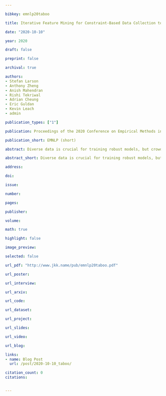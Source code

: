 ```yaml
---

bibkey: emnlp20taboo

title: Iterative Feature Mining for Constraint-Based Data Collection to Increase Data Diversity and Model Robustness

date: "2020-10-10"

year: 2020

draft: false

preprint: false

archival: true

authors: 
- Stefan Larson
- Anthony Zheng
- Anish Mahendran
- Rishi Tekriwal
- Adrian Cheung
- Eric Guldan
- Kevin Leach
- admin

publication_types: ["1"]

publication: Proceedings of the 2020 Conference on Empirical Methods in Natural Language Processing

publication_short: EMNLP (short)

abstract: Diverse data is crucial for training robust models, but crowdsourced text often lacks diversity as workers tend to write simple variations from prompts. We propose a general approach for guiding workers to write more diverse text by iteratively constraining their writing. We show how prior workflows are special cases of our approach, and present a way to apply the approach to dialog tasks such as intent classification and slot-filling. Using our method, we create more challenging versions of test sets from prior dialog datasets and find dramatic performance drops for standard models. Finally, we show that our approach is complementary to recent work on improving data diversity, and training on data collected with our approach leads to more robust models.

abstract_short: Diverse data is crucial for training robust models, but crowdsourced text often lacks diversity as workers tend to write simple variations from prompts. We propose a general approach for guiding workers to write more diverse text by iteratively constraining their writing. We show how prior workflows are special cases of our approach, and present a way to apply the approach to dialog tasks such as intent classification and slot-filling. Using our method, we create more challenging versions of test sets from prior dialog datasets and find dramatic performance drops for standard models. Finally, we show that our approach is complementary to recent work on improving data diversity, and training on data collected with our approach leads to more robust models.

address: 

doi: 

issue: 

number: 

pages: 

publisher: 

volume: 

math: true

highlight: false

image_preview: 

selected: false

url_pdf: "http://www.jkk.name/pub/emnlp20taboo.pdf"

url_poster: 

url_interview: 

url_arxiv: 

url_code: 

url_dataset: 

url_project: 

url_slides: 

url_video: 

url_blog: 

links: 
- name: Blog Post
  url: /post/2020-10-10_taboo/

citation_count: 0
citations:


---
```

